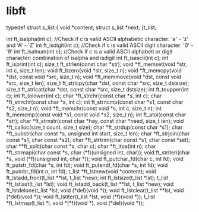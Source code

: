 # libft



typedef struct s_list
{
	void			*content;
	struct s_list	*next;
}t_list;

int				ft_isalpha(int c); //Check if c is valid ASCII alphabetic character: 'a' - 'z' and 'A' - 'Z'
int				ft_isdigit(int c); //Check if c is valid ASCII digit character: '0' - '9'
int				ft_isalnum(int c); //Check if c is a valid ASCII alphabeti or digit character: combination of isalpha and isdigit
int				ft_isascii(int c);
int				ft_isprint(int c);
size_t			ft_strlen(const char *str);
void			*ft_memset(void *str, int c, size_t len);
void			ft_bzero(void *str, size_t n);
void			*ft_memcpy(void *dst, const void *src, size_t n);
void			*ft_memmove(void *dst, const void *src, size_t len);
size_t			ft_strlcpy(char *dst, const char *src, size_t dstsize);
size_t			ft_strlcat(char *dst, const char *src, size_t dstsize);
int				ft_toupper(int c);
int				ft_tolower(int c);
char			*ft_strchr(const char *s, int c);
char			*ft_strrchr(const char *s, int c);
int				ft_strncmp(const char *s1, const char *s2, size_t n);
void			*ft_memchr(const void *s, int c, size_t n);
int				ft_memcmp(const void *s1, const void *s2, size_t n);
int				ft_atoi(const char *str);
char			*ft_strnstr(const char *hay, const char *need, size_t len);
void			*ft_calloc(size_t count, size_t size);
char			*ft_strdup(const char *s1);
char			*ft_substr(char const *s, unsigned int start, size_t len);
char			*ft_strjoin(char const *s1, char const *s2);
char			*ft_strtrim(char const *s1, char const *set);
char			**ft_split(char const *s, char c);
char			*ft_itoa(int n);
char			*ft_strmapi(char const *s, char (*f)(unsigned int, char));
void			ft_striteri(char *s, void (*f)(unsigned int, char *));
void			ft_putchar_fd(char c, int fd);
void			ft_putstr_fd(char *s, int fd);
void			ft_putendl_fd(char *s, int fd);
void			ft_putnbr_fd(int n, int fd);
t_list			*ft_lstnew(void *content);
void			ft_lstadd_front(t_list **lst, t_list *new);
int				ft_lstsize(t_list *lst);
t_list			*ft_lstlast(t_list *lst);
void			ft_lstadd_back(t_list **lst, t_list *new);
void			ft_lstdelone(t_list *lst, void (*del)(void *));
void			ft_lstclear(t_list **lst, void (*del)(void *));
void			ft_lstiter(t_list *lst, void (*f)(void *));
t_list			*ft_lstmap(t_list *l, void *(*f)(void *), void (*del)(void *));
